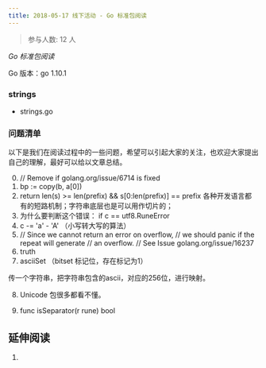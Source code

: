```yaml
---
title: 2018-05-17 线下活动 - Go 标准包阅读
---
```

>参与人数: 12 人

*Go 标准包阅读*

Go 版本：go 1.10.1

### strings

- strings.go

### 问题清单

以下是我们在阅读过程中的一些问题，希望可以引起大家的关注，也欢迎大家提出自己的理解，最好可以给以文章总结。

0. // Remove if golang.org/issue/6714 is fixed
1. bp := copy(b, a[0])
2. return len(s) >= len(prefix) && s[0:len(prefix)] == prefix 各种开发语言都有的短路机制；字符串底层也是可以用作切片的；
3. 为什么要判断这个错误：		if c == utf8.RuneError
4. c -= 'a' - 'A' （小写转大写的算法）
5. // Since we cannot return an error on overflow,
	// we should panic if the repeat will generate
	// an overflow.
	// See Issue golang.org/issue/16237
6. truth
7. asciiSet （bitset 标记位，存在标记为1）

传一个字符串，把字符串包含的ascii，对应的256位，进行映射。

8. Unicode 包很多都看不懂。

9. func isSeparator(r rune) bool

## 延伸阅读

1. 